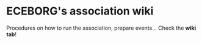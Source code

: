 # ECEBORG's association wiki
Procedures on how to run the association, prepare events... Check the **wiki tab**!
